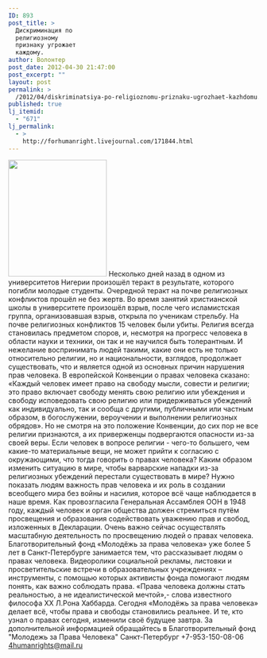 ```yaml
---
ID: 893
post_title: >
  Дискриминация по
  религиозному
  признаку угрожает
  каждому.
author: Волонтер
post_date: 2012-04-30 21:47:00
post_excerpt: ""
layout: post
permalink: >
  /2012/04/diskriminatsiya-po-religioznomu-priznaku-ugrozhaet-kazhdomu.html
published: true
lj_itemid:
  - "671"
lj_permalink:
  - >
    http://forhumanright.livejournal.com/171844.html
---
```

<a href="http://pics.livejournal.com/forhumanright/pic/0000kag5/"><img src="http://pics.livejournal.com/forhumanright/pic/0000kag5" width="198" height="235" border='0'/></a> Несколько дней назад в одном из университетов Нигерии произошёл теракт в результате, которого погибли молодые студенты. Очередной теракт на почве религиозных конфликтов прошёл не без жертв. 
Во время занятий христианской школы в университете произошёл взрыв, после чего исламистская группа, организовавшая взрыв, открыла по ученикам стрельбу. На почве религиозных конфликтов 15 человек были убиты. Религия всегда становилась предметом споров, и, несмотря на прогресс человека в области науки и техники, он так и не научился быть толерантным. И нежелание воспринимать людей такими, какие они есть не только относительно религии, но и национальности, взглядов, продолжает существовать, что и является одной из основных причин нарушения прав человека. 
В европейской Конвенции о правах человека сказано: «Каждый человек имеет право на свободу мысли, совести и религии; это право включает свободу менять свою религию или убеждения и свободу исповедовать свою религию или придерживаться убеждений как индивидуально, так и сообща с другими, публичными или частным образом, в богослужении, вероучении и выполнении религиозных обрядов». Но не смотря на это положение Конвенции, до сих пор не все религии признаются, а их приверженцы подвергаются опасности из-за своей веры. Если человек в вопросе религии - чего-то большего, чем какие-то материальные вещи, не может прийти к согласию с окружающими, что тогда говорить о правах человека? Каким образом изменить ситуацию в мире, чтобы варварские нападки из-за религиозных убеждений перестали существовать в мире?
Нужно показать людям важность прав человека и их роль в создании всеобщего мира без войны и насилия, которое всё чаще наблюдается в наше время. Как провозгласила Генеральная Ассамблея ООН в 1948 году, каждый человек и орган общества должен стремиться путём просвещения и образования содействовать уважению прав и свобод, изложенных в Декларации. Очень важно сейчас осуществлять масштабную деятельность по просвещению людей о правах человека.
Благотворительный фонд «Молодёжь за права человека» уже более 5 лет в Санкт-Петербурге занимается тем, что рассказывает людям о правах человека. Видеоролики социальной рекламы, листовки и просветительские встречи в образовательных учреждениях – инструменты, с помощью которых активисты фонда помогают людям понять, как важно соблюдать права.
 «Права человека должны стать реальностью, а не идеалистической мечтой»,- слова известного философа ХХ Л.Рона Хаббарда. Сегодня «Молодёжь за права человека» делает всё, чтобы права и свободы становились реальнее. И те, кто узнал о правах сегодня, изменили своё будущее завтра.
За дополнительной информацией обращайтесь в
Благотворительный фонд
"Молодежь за Права Человека" Санкт-Петербург 
+7-953-150-08-06 
4humanrights@mail.ru